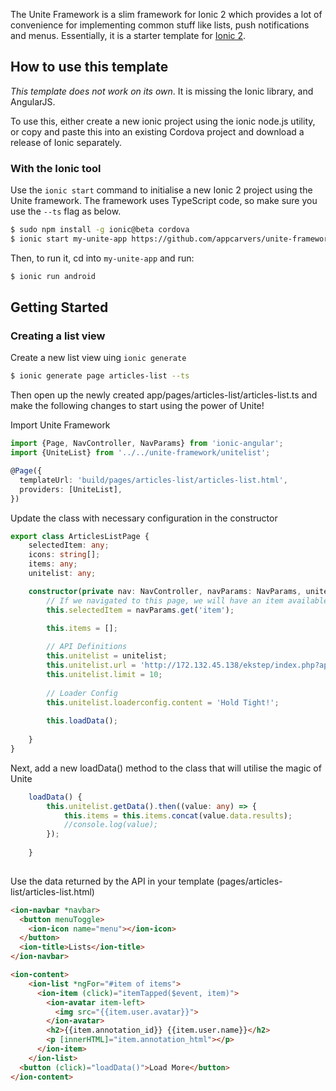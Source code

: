 The Unite Framework is a slim framework for Ionic 2 which provides a lot of convenience for implementing common stuff like lists, push notifications and menus. Essentially, it is a starter template for [Ionic 2](http://ionic.io/2).

## How to use this template

*This template does not work on its own*. It is missing the Ionic library, and AngularJS.

To use this, either create a new ionic project using the ionic node.js utility, or copy and paste this into an existing Cordova project and download a release of Ionic separately.

### With the Ionic tool

Use the `ionic start` command to initialise a new Ionic 2 project using the Unite framework. The framework uses TypeScript code, so make sure you use the `--ts` flag as below.

```bash
$ sudo npm install -g ionic@beta cordova
$ ionic start my-unite-app https://github.com/appcarvers/unite-framework.git --v2 --ts
```

Then, to run it, cd into `my-unite-app` and run:

```bash
$ ionic run android
```

## Getting Started

### Creating a list view

Create a new list view uing `ionic generate`

```bash
$ ionic generate page articles-list --ts
```

Then open up the newly created app/pages/articles-list/articles-list.ts and make the following changes to start using the power of Unite!

Import Unite Framework
```typescript
import {Page, NavController, NavParams} from 'ionic-angular';
import {UniteList} from '../../unite-framework/unitelist';

@Page({
  templateUrl: 'build/pages/articles-list/articles-list.html',
  providers: [UniteList],
})
```

Update the class with necessary configuration in the constructor
```typescript
export class ArticlesListPage {
	selectedItem: any;
	icons: string[];
	items: any;
	unitelist: any;

	constructor(private nav: NavController, navParams: NavParams, unitelist: UniteList) {
		// If we navigated to this page, we will have an item available as a nav param
		this.selectedItem = navParams.get('item');

		this.items = [];
		
		// API Definitions
		this.unitelist = unitelist;
		this.unitelist.url = 'http://172.132.45.138/ekstep/index.php?app=jlike&resource=annotations&option=com_api&format=raw&key=ed086fefc3b111c666378912f44d71ca0a70a8b6&content_id=17&type=annotation&subtype=collaborators&client=com_ekcontent&plg_type=content&plg_name=jlike_ekcontent&order=DESC&parent_id=0';
		this.unitelist.limit = 10;
		
		// Loader Config
		this.unitelist.loaderconfig.content = 'Hold Tight!';
		
		this.loadData();
		
	}
}
```

Next, add a new loadData() method to the class that will utilise the magic of Unite

```typescript
	loadData() {
		this.unitelist.getData().then((value: any) => {
			this.items = this.items.concat(value.data.results);
			//console.log(value);
		});
		
	}
	
```

Use the data returned by the API in your template (pages/articles-list/articles-list.html)

```html
<ion-navbar *navbar>
  <button menuToggle>
    <ion-icon name="menu"></ion-icon>
  </button>
  <ion-title>Lists</ion-title>
</ion-navbar>

<ion-content>
	<ion-list *ngFor="#item of items">
	  <ion-item (click)="itemTapped($event, item)">
		<ion-avatar item-left>
		  <img src="{{item.user.avatar}}">
		</ion-avatar>
		<h2>{{item.annotation_id}} {{item.user.name}}</h2>
		<p [innerHTML]="item.annotation_html"></p>
	  </ion-item>
	</ion-list>
  <button (click)="loadData()">Load More</button>
</ion-content>
```

